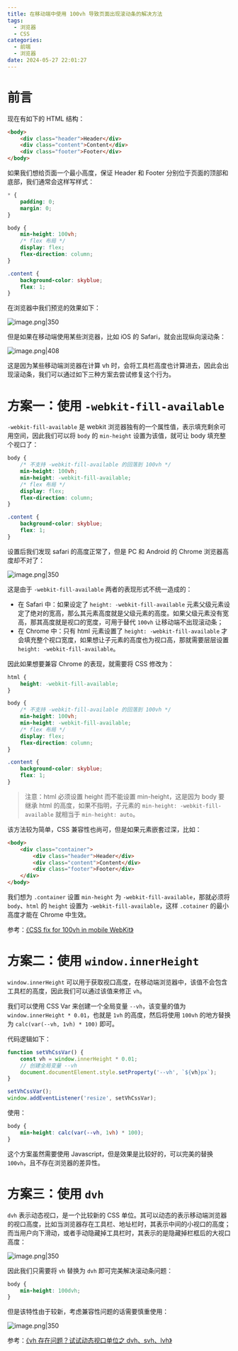 ```yaml
---
title: 在移动端中使用 100vh 导致页面出现滚动条的解决方法
tags:
  - 浏览器
  - CSS
categories:
  - 前端
  - 浏览器
date: 2024-05-27 22:01:27
---
```

# 前言

现在有如下的 HTML 结构：

```html
<body>
	<div class="header">Header</div>
	<div class="content">Content</div>
	<div class="footer">Footer</div>
</body>
```

如果我们想给页面一个最小高度，保证 Header 和 Footer 分别位于页面的顶部和底部，我们通常会这样写样式：

```css
* {
	padding: 0;
	margin: 0;
}

body {
	min-height: 100vh;
	/* flex 布局 */
	display: flex;
	flex-direction: column;
}

.content {
	background-color: skyblue;
	flex: 1;
}
```

在浏览器中我们预览的效果如下：

![image.png|350](https://esunr-image-bed.oss-cn-beijing.aliyuncs.com/picgo/20240527210517.png)

但是如果在移动端使用某些浏览器，比如 iOS 的 Safari，就会出现纵向滚动条： 

![image.png|408](https://esunr-image-bed.oss-cn-beijing.aliyuncs.com/picgo/20240527210517.png)

这是因为某些移动端浏览器在计算 vh 时，会将工具栏高度也计算进去，因此会出现滚动条，我们可以通过如下三种方案去尝试修复这个行为。

# 方案一：使用 `-webkit-fill-available`

`-webkit-fill-available` 是 webkit 浏览器独有的一个属性值，表示填充剩余可用空间，因此我们可以将 `body` 的 `min-height` 设置为该值，就可让 body 填充整个视口了：

```css
body {
	/* 不支持 -webkit-fill-available 的回落到 100vh */
	min-height: 100vh;
	min-height: -webkit-fill-available;
	/* flex 布局 */
	display: flex;
	flex-direction: column;
}

.content {
	background-color: skyblue;
	flex: 1;
}
```

设置后我们发现 safari 的高度正常了，但是 PC 和 Android 的 Chrome 浏览器高度却不对了：

![image.png|350](https://esunr-image-bed.oss-cn-beijing.aliyuncs.com/picgo/20240527213658.png)

这是由于 `-webkit-fill-available` 两者的表现形式不统一造成的：

- 在 Safari 中：如果设定了 `height: -webkit-fill-available` 元素父级元素设定了绝对的宽高，那么其元素高度就是父级元素的高度。如果父级元素没有宽高，那其高度就是视口的宽度，可用于替代 `100vh` 让移动端不出现滚动条；
- 在 Chrome 中：只有 html 元素设置了 `height: -webkit-fill-available` 才会填充整个视口宽度，如果想让子元素的高度也为视口高，那就需要层层设置 `height: -webkit-fill-available`。

因此如果想要兼容 Chrome 的表现，就需要将 CSS 修改为：

```css
html {
	height: -webkit-fill-available;
}

body {
	/* 不支持 -webkit-fill-available 的回落到 100vh */
	min-height: 100vh;
	min-height: -webkit-fill-available;
	/* flex 布局 */
	display: flex;
	flex-direction: column;
}

.content {
	background-color: skyblue;
	flex: 1;
}
```

> 注意：html 必须设置 height 而不能设置 min-height，这是因为 body 要继承 html 的高度，如果不指明，子元素的 `min-height: -webkit-fill-available` 就相当于 `min-height: auto`。

该方法较为简单，CSS 兼容性也尚可，但是如果元素嵌套过深，比如：

```html
<body>
	<div class="container">
		<div class="header">Header</div>
		<div class="content">Content</div>
		<div class="footer">Footer</div>
	</div>
</body>
```

我们想为 `.container` 设置 `min-height` 为 `-webkit-fill-available`，那就必须将 `body`、`html` 的 `height` 设置为 `-webkit-fill-available`，这样 `.cotainer` 的最小高度才能在 Chrome 中生效。

参考：[《CSS fix for 100vh in mobile WebKit》](https://allthingssmitty.com/2020/05/11/css-fix-for-100vh-in-mobile-webkit/)

# 方案二：使用 `window.innerHeight`

`window.innerHeight` 可以用于获取视口高度，在移动端浏览器中，该值不会包含工具栏的高度，因此我们可以通过该值来修正 `vh`。

我们可以使用 CSS Var 来创建一个全局变量 `--vh`，该变量的值为 `window.innerHeight * 0.01`，也就是 `1vh` 的高度，然后将使用 `100vh` 的地方替换为 `calc(var(--vh, 1vh) * 100)` 即可。

代码逻辑如下：

```js
function setVhCssVar() {
	const vh = window.innerHeight * 0.01;
	// 创建全局变量 --vh
	document.documentElement.style.setProperty('--vh', `${vh}px`);
}

setVhCssVar();
window.addEventListener('resize', setVhCssVar);
```

使用：

```css
body {
	min-height: calc(var(--vh, 1vh) * 100);
}
```

这个方案虽然需要使用 Javascript，但是效果是比较好的，可以完美的替换 `100vh`，且不存在浏览器的差异性。

# 方案三：使用 `dvh`

`dvh` 表示动态视口，是一个比较新的 CSS 单位。其可以动态的表示移动端浏览器的视口高度，比如当浏览器存在工具栏、地址栏时，其表示中间的小视口的高度；而当用户向下滑动，或者手动隐藏掉工具栏时，其表示的是隐藏掉栏框后的大视口高度：

![image.png|350](https://esunr-image-bed.oss-cn-beijing.aliyuncs.com/picgo/20240527215819.png)

因此我们只需要将 `vh` 替换为 `dvh` 即可完美解决滚动条问题：

```css
body {
	min-height: 100dvh;
}
```

但是该特性由于较新，考虑兼容性问题的话需要慎重使用：

![image.png|350](https://esunr-image-bed.oss-cn-beijing.aliyuncs.com/picgo/20240527215949.png)

参考：[《vh 存在问题？试试动态视口单位之 dvh、svh、lvh》](https://www.cnblogs.com/coco1s/p/17078218.html)